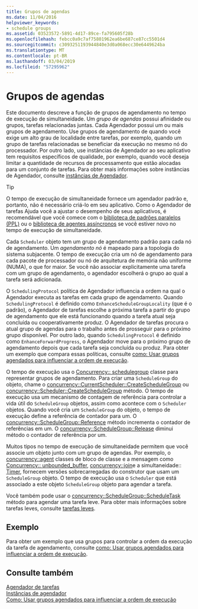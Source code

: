 ```yaml
---
title: Grupos de agendas
ms.date: 11/04/2016
helpviewer_keywords:
- schedule groups
ms.assetid: 03523572-5891-4d17-89ce-fa795605f28b
ms.openlocfilehash: febcc0a9c7af75801962ea6be687ce87cc5501d4
ms.sourcegitcommit: c3093251193944840e3d0a068ecc30e6449624ba
ms.translationtype: MT
ms.contentlocale: pt-BR
ms.lasthandoff: 03/04/2019
ms.locfileid: "57295962"
---
```

# <a name="schedule-groups"></a>Grupos de agendas

Este documento descreve a função de grupos de agendamento no tempo de execução de simultaneidade. Um *grupo de agendas* possui afinidade ou grupos, tarefas relacionadas juntas. Cada Agendador possui um ou mais grupos de agendamento. Use grupos de agendamento de quando você exige um alto grau de localidade entre tarefas, por exemplo, quando um grupo de tarefas relacionadas se beneficiar da execução no mesmo nó do processador. Por outro lado, use instâncias de Agendador ao seu aplicativo tem requisitos específicos de qualidade, por exemplo, quando você deseja limitar a quantidade de recursos de processamento que estão alocadas para um conjunto de tarefas. Para obter mais informações sobre instâncias de Agendador, consulte [instâncias de Agendador](../../parallel/concrt/scheduler-instances.md).

> [!TIP]
>  O tempo de execução de simultaneidade fornece um agendador padrão e, portanto, não é necessário criá-lo em seu aplicativo. Como o Agendador de tarefas Ajuda você a ajustar o desempenho de seus aplicativos, é recomendável que você comece com o [biblioteca de padrões paralelos (PPL)](../../parallel/concrt/parallel-patterns-library-ppl.md) ou o [biblioteca de agentes assíncronos](../../parallel/concrt/asynchronous-agents-library.md) se você estiver novo no tempo de execução de simultaneidade.

Cada `Scheduler` objeto tem um grupo de agendamento padrão para cada nó de agendamento. Um *agendamento nó* é mapeado para a topologia do sistema subjacente. O tempo de execução cria um nó de agendamento para cada pacote de processador ou nó de arquitetura de memória não uniforme (NUMA), o que for maior. Se você não associar explicitamente uma tarefa com um grupo de agendamento, o agendador escolherá o grupo ao qual a tarefa será adicionada.

O `SchedulingProtocol` política de Agendador influencia a ordem na qual o Agendador executa as tarefas em cada grupo de agendamento. Quando `SchedulingProtocol` é definido como `EnhanceScheduleGroupLocality` (que é o padrão), o Agendador de tarefas escolhe a próxima tarefa a partir do grupo de agendamento que ele está funcionando quando a tarefa atual seja concluída ou cooperativamente produz. O Agendador de tarefas procura o atual grupo de agendas para o trabalho antes de prosseguir para o próximo grupo disponível. Por outro lado, quando `SchedulingProtocol` é definido como `EnhanceForwardProgress`, o Agendador move para o próximo grupo de agendamento depois que cada tarefa seja concluída ou produz. Para obter um exemplo que compara essas políticas, consulte [como: Usar grupos agendados para influenciar a ordem de execução](../../parallel/concrt/how-to-use-schedule-groups-to-influence-order-of-execution.md).

O tempo de execução usa o [Concurrency:: schedulegroup](../../parallel/concrt/reference/schedulegroup-class.md) classe para representar grupos de agendamento. Para criar uma `ScheduleGroup` do objeto, chame o [concurrency::CurrentScheduler::CreateScheduleGroup](reference/currentscheduler-class.md#createschedulegroup) ou [concurrency::Scheduler::CreateScheduleGroup](reference/scheduler-class.md#createschedulegroup) método. O tempo de execução usa um mecanismo de contagem de referência para controlar a vida útil do `ScheduleGroup` objetos, assim como acontece com o `Scheduler` objetos. Quando você cria um `ScheduleGroup` do objeto, o tempo de execução define a referência de contador para um. O [concurrency::ScheduleGroup::Reference](reference/schedulegroup-class.md#reference) método incrementa o contador de referências em um. O [concurrency::ScheduleGroup::Release](reference/schedulegroup-class.md#release) diminui método o contador de referência por um.

Muitos tipos no tempo de execução de simultaneidade permitem que você associe um objeto junto com um grupo de agendas. Por exemplo, o [concurrency::agent](../../parallel/concrt/reference/agent-class.md) classes de bloco de classe e a mensagem como [Concurrency:: unbounded_buffer](reference/unbounded-buffer-class.md), [concurrency::join](../../parallel/concrt/reference/join-class.md)e a simultaneidade::[ Timer](reference/timer-class.md), fornecem versões sobrecarregadas do construtor que usam um `ScheduleGroup` objeto. O tempo de execução usa o `Scheduler` que está associado a este objeto `ScheduleGroup` objeto para agendar a tarefa.

Você também pode usar o [concurrency::ScheduleGroup::ScheduleTask](reference/schedulegroup-class.md#scheduletask) método para agendar uma tarefa leve. Para obter mais informações sobre tarefas leves, consulte [tarefas leves](../../parallel/concrt/lightweight-tasks.md).

## <a name="example"></a>Exemplo

Para obter um exemplo que usa grupos para controlar a ordem da execução da tarefa de agendamento, consulte [como: Usar grupos agendados para influenciar a ordem de execução](../../parallel/concrt/how-to-use-schedule-groups-to-influence-order-of-execution.md).

## <a name="see-also"></a>Consulte também

[Agendador de tarefas](../../parallel/concrt/task-scheduler-concurrency-runtime.md)<br/>
[Instâncias de agendador](../../parallel/concrt/scheduler-instances.md)<br/>
[Como: Usar grupos agendados para influenciar a ordem de execução](../../parallel/concrt/how-to-use-schedule-groups-to-influence-order-of-execution.md)
